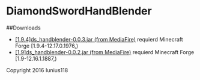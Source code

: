 # DiamondSwordHandBlender

##Downloads
+ [[1.9.4]ds_handblender-0.0.3.jar (from MediaFire)](http://www.mediafire.com/download/l9ek1293ejl3qr8) requierd Minecraft Forge [1.9.4-12.17.0.1976,)
+ [[1.9]ds_handblender-0.0.2.jar (from MediaFire)](http://www.mediafire.com/download/emtcfuat2k7hdip) requierd Minecraft Forge 
[1.9-12.16.1.1887,)

Copyright 2016 Iunius118
